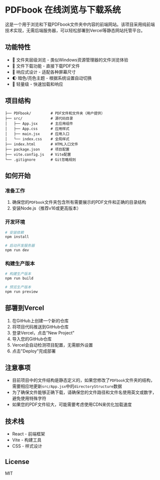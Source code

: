 # PDFbook 在线浏览与下载系统

这是一个用于浏览和下载PDFbook文件夹中内容的前端网站。该项目采用纯前端技术实现，无需后端服务器，可以轻松部署到Vercel等静态网站托管平台。

## 功能特性

- 📁 文件夹层级浏览 - 类似Windows资源管理器的文件浏览体验
- 📄 文件下载功能 - 直接下载PDF文件
- 📱 响应式设计 - 适配各种屏幕尺寸
- 🌓 暗色/亮色主题 - 根据系统设置自动切换
- 🚀 轻量级 - 快速加载和响应

## 项目结构

```
├── PDFbook/         # PDF文件和文件夹（用户提供）
├── src/             # 源代码目录
│   ├── App.jsx      # 主应用组件
│   ├── App.css      # 应用样式
│   ├── main.jsx     # 应用入口
│   └── index.css    # 全局样式
├── index.html       # HTML入口文件
├── package.json     # 项目配置
├── vite.config.js   # Vite配置
└── .gitignore       # Git忽略规则
```

## 如何开始

### 准备工作

1. 确保您的`PDFbook`文件夹包含所有需要展示的PDF文件和正确的目录结构
2. 安装Node.js（推荐v16或更高版本）

### 开发环境

```bash
# 安装依赖
npm install

# 启动开发服务器
npm run dev
```

### 构建生产版本

```bash
# 构建生产版本
npm run build

# 预览生产版本
npm run preview
```

## 部署到Vercel

1. 在GitHub上创建一个新的仓库
2. 将项目代码推送到GitHub仓库
3. 登录Vercel，点击"New Project"
4. 导入您的GitHub仓库
5. Vercel会自动检测项目配置，无需额外设置
6. 点击"Deploy"完成部署

## 注意事项

- 目前项目中的文件结构是静态定义的，如果您修改了`PDFbook`文件夹的结构，需要相应地更新`src/App.jsx`中的`directoryStructure`数据
- 为了确保文件能够正确下载，请确保您的文件路径和文件名使用英文或数字，避免使用特殊字符
- 如果您的PDF文件较大，可能需要考虑使用CDN来优化加载速度

## 技术栈

- React - 前端框架
- Vite - 构建工具
- CSS - 样式设计

## License

MIT